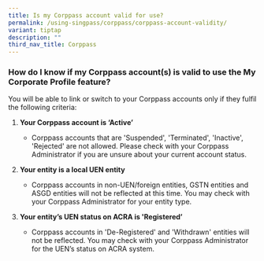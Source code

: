 ```yaml
---
title: Is my Corppass account valid for use?
permalink: /using-singpass/corppass/corppass-account-validity/
variant: tiptap
description: ""
third_nav_title: Corppass
---
```

<h3>How do I know if my Corppass account(s) is valid to use the My Corporate Profile feature?</h3>
<p>You will be able to link or switch to your Corppass accounts only if they
fulfil the following criteria:</p>
<ol data-tight="true" class="tight">
<li>
<p><strong>Your Corppass account is ‘Active’</strong>&nbsp;</p>
<ul data-tight="true" class="tight">
<li>
<p>Corppass accounts that are 'Suspended', 'Terminated', 'Inactive', 'Rejected'
are not allowed. Please check with your Corppass Administrator if you are
unsure about your current account status.</p>
</li>
</ul>
</li>
<li>
<p><strong>Your entity is a local UEN entity</strong>&nbsp;</p>
<ul data-tight="true" class="tight">
<li>
<p>Corppass accounts in non-UEN/foreign entities, GSTN entities and ASGD
entities will not be reflected at this time. You may check with your Corppass
Administrator for your entity type.</p>
</li>
</ul>
</li>
<li>
<p><strong>Your entity’s UEN status on ACRA is 'Registered’&nbsp;</strong>
</p>
<ul data-tight="true" class="tight">
<li>
<p>Corppass accounts in 'De-Registered' and 'Withdrawn' entities will not
be reflected. You may check with your Corppass Administrator for the UEN’s
status on ACRA system.&nbsp;</p>
</li>
</ul>
</li>
</ol>
<p></p>